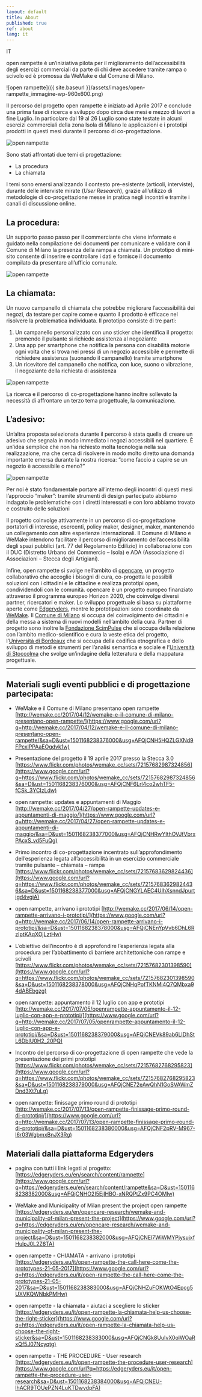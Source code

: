 ```yaml
---
layout: default
title: About
published: true
ref: about
lang: it
---
```


IT

open rampette è un’iniziativa pilota per il miglioramento dell’accessibilità degli esercizi commerciali da parte di chi deve accedere tramite rampa o scivolo ed è promossa da WeMake e dal Comune di Milano.

![open rampette]({{ site.baseurl }}/assets/images/open-rampette_immagine-wp-960x600.png)

Il percorso del progetto open rampette è iniziato ad Aprile 2017 e conclude una prima fase di ricerca e sviluppo dopo circa due mesi e mezzo di lavori a fine Luglio. In particolare dal 19 al 26 Luglio sono state testate in alcuni esercizi commerciali della zona Isola di Milano le applicazioni e i prototipi prodotti in questi mesi durante il percorso di co-progettazione.

![open rampette](../assets/images/34721097262_1b50e547c5_z.jpg)

Sono stati affrontati due temi di progettazione:

- La procedura
- La chiamata

I temi sono emersi analizzando il contesto pre-esistente (articoli, interviste), durante delle interviste mirate (_User Research_), grazie all’utilizzo di metodologie di co-progettazione messe in pratica negli incontri e tramite i canali di discussione online.

## La procedura:
Un supporto passo passo per il commerciante che viene informato e guidato nella compilazione dei documenti per comunicare e validare con il Comune di Milano la presenza della rampa a chiamata.
Un prototipo di mini-sito consente di inserire e controllare i dati e fornisce il documento compilato da presentare all’ufficio comunale.

![open rampette](../assets/images/PROCEDURA.gif)

## La chiamata:
Un nuovo campanello di chiamata che potrebbe migliorare l’accessibilità dei negozi, da testare per capire come e quanto il prodotto è efficace nel risolvere la problematica individuata.
Il prototipo consiste di tre parti:
1. Un campanello personalizzato con uno sticker che identifica il progetto: premendo il pulsante si richiede assistenza al negoziante
2. Una app per smartphone che notifica la persona con disabilità motorie ogni volta che si trova nei pressi di un negozio accessibile e permette di richiedere assistenza (suonando il campanello) tramite smartphone
3. Un ricevitore del campanello che notifica, con luce, suono o vibrazione, il negoziante della richiesta di assistenza

![open rampette](../assets/images/prototipiCartoon-1.png)

La ricerca e il percorso di co-progettazione hanno inoltre sollevato la necessità di affrontare un terzo tema progettuale, la comunicazione.

## L’adesivo:
Un’altra proposta selezionata durante il percorso è stata quella di creare un adesivo che segnala in modo immediato i negozi accessibili nel quartiere. È un’idea semplice che non ha richiesto molta tecnologia nella sua realizzazione, ma che cerca di risolvere in modo molto diretto una domanda importante emersa durante la nostra ricerca: “come faccio a capire se un negozio è accessibile o meno?”

![open rampette](../assets/images/adesivo.jpg)

Per noi è stato fondamentale portare all’interno degli incontri di questi mesi l’approccio “maker”: tramite strumenti di design partecipato abbiamo indagato le problematiche con i diretti interessati e con loro abbiamo trovato e costruito delle soluzioni

Il progetto coinvolge attivamente in un percorso di co-progettazione portatori di interesse, esercenti, policy maker, designer, maker, mantenendo un collegamento con altre esperienze internazionali. Il Comune di Milano e WeMake intendono facilitare il percorso di miglioramento dell’accessibilità degli spazi pubblici (art. 77 del Regolamento Edilizio) in collaborazione con il DUC (Distretto Urbano del Commercio – Isola) e ADA (Associazione di Associazioni – Stecca degli Artigiani).

Infine, open rampette si svolge nell’ambito di [opencare](https://www.google.com/url?q=http://opencare.cc/&sa=D&ust=1501168238374000&usg=AFQjCNGlZKQfFKRkLXVsQxE2KzGplildig), un progetto collaborativo che accoglie i bisogni di cura, co-progetta le possibili soluzioni con i cittadini e le cittadine e realizza prototipi open, condividendoli con le comunità. opencare è un progetto europeo finanziato attraverso il programma europeo Horizon 2020, che coinvolge diversi partner, ricercatori e maker. Lo sviluppo progettuale si basa su piattaforme aperte come [Edgeryders](https://www.google.com/url?q=http://edgeryders.eu/company/home&sa=D&ust=1501168238374000&usg=AFQjCNGMsc3LVK2AU8nkNCEnN2ugY0kF4g), mentre le prototipazioni sono coordinate da [WeMake](https://www.google.com/url?q=http://wemake.cc/&sa=D&ust=1501168238374000&usg=AFQjCNFhcy3Va6NglEfoc2YwJYW4NRohtA). Il [Comune di Milano](https://www.google.com/url?q=http://www.milanosmartcity.org/joomla/&sa=D&ust=1501168238375000&usg=AFQjCNHt8LCZWgrGnf4Wv7DhMmNIrehkCw) si occupa del coinvolgimento dei cittadini e della messa a sistema di nuovi modelli nell’ambito della cura. Partner di progetto sono inoltre la [Fondazione ScimPulse](https://www.google.com/url?q=http://www.scimpulse.org/&sa=D&ust=1501168238375000&usg=AFQjCNG24qDFzt019GT-mv-5TLoI4e67fQ) che si occupa della relazione con l’ambito medico-scientifico e cura la veste etica del progetto, l’[Università di Bordeaux](https://www.google.com/url?q=http://www.u-bordeaux.fr/&sa=D&ust=1501168238375000&usg=AFQjCNGLjnqv6GUnSL-WvVYSfxdofUIIsQ) che si occupa della codifica etnografica e dello sviluppo di metodi e strumenti per l’analisi semantica e sociale e l’[Università di Stoccolma](https://www.google.com/url?q=https://www.hhs.se/&sa=D&ust=1501168238375000&usg=AFQjCNGTiLDDIHRM9DiCIRKbc4MLZ3NgHg) che svolge un’indagine della letteratura e della mappatura progettuale.

----------------------------

## Materiali sugli eventi pubblici e di progettazione partecipata:

- WeMake e il Comune di Milano presentano open rampette [http://wemake.cc/2017/04/12/wemake-e-il-comune-di-milano-presentano-open-rampette/](https://www.google.com/url?q=http://wemake.cc/2017/04/12/wemake-e-il-comune-di-milano-presentano-open-rampette/&sa=D&ust=1501168238376000&usg=AFQjCNH5HQZLGXNd9FPcxlPPAaEOgdvk1w)

- Presentazione del progetto il 19 aprile 2017 presso la Stecca 3.0 [https://www.flickr.com/photos/wemake_cc/sets/72157682987324856](https://www.google.com/url?q=https://www.flickr.com/photos/wemake_cc/sets/72157682987324856&sa=D&ust=1501168238376000&usg=AFQjCNF6Lrl4co2whTF5-fCSk_3YCIzLdw)

- open rampette: updates e appuntamenti di Maggio [http://wemake.cc/2017/04/27/open-rampette-updates-e-appuntamenti-di-maggio/](https://www.google.com/url?q=http://wemake.cc/2017/04/27/open-rampette-updates-e-appuntamenti-di-maggio/&sa=D&ust=1501168238377000&usg=AFQjCNHRwYIthOVJfVbrxPAcxS_vd5FuQg)

- Primo incontro di co-progettazione incentrato sull’approfondimento dell’esperienza legata all’accessibilità in un esercizio commerciale tramite pulsante – chiamata – rampa [https://www.flickr.com/photos/wemake_cc/sets/72157683629824436](https://www.google.com/url?q=https://www.flickr.com/photos/wemake_cc/sets/72157683629824436&sa=D&ust=1501168238377000&usg=AFQjCNGYLAEC4UIhXsnndJpurtigd4vgiA)

- open rampette, arrivano i prototipi [http://wemake.cc/2017/06/14/open-rampette-arrivano-i-prototipi/](https://www.google.com/url?q=http://wemake.cc/2017/06/14/open-rampette-arrivano-i-prototipi/&sa=D&ust=1501168238378000&usg=AFQjCNEnYpVvb6DhL6RzIptKAqXOjLztHw)

- L’obiettivo dell’incontro è di approfondire l’esperienza legata alla procedura per l’abbattimento di barriere architettoniche con rampe e scivoli [https://www.flickr.com/photos/wemake_cc/sets/72157682301398590](https://www.google.com/url?q=https://www.flickr.com/photos/wemake_cc/sets/72157682301398590&sa=D&ust=1501168238378000&usg=AFQjCNHqPofTKNMi4Q7QMbxa94dABEbgzg)

- open rampette: appuntamento il 12 luglio con app e prototipi [http://wemake.cc/2017/07/05/openrampette-appuntamento-il-12-luglio-con-app-e-prototipi/](https://www.google.com/url?q=http://wemake.cc/2017/07/05/openrampette-appuntamento-il-12-luglio-con-app-e-prototipi/&sa=D&ust=1501168238379000&usg=AFQjCNEVk89ab6LIDhStL6DbIU0H2_20PQ)

- Incontro del percorso di co-progettazione di open rampette che vede la presentazione dei primi prototipi [https://www.flickr.com/photos/wemake_cc/sets/72157682768295823](https://www.google.com/url?q=https://www.flickr.com/photos/wemake_cc/sets/72157682768295823&sa=D&ust=1501168238379000&usg=AFQjCNE72eAwQhN1GoSVAWmZDnd3Xt7uLg)

- open rampette: finissage primo round di prototipi [http://wemake.cc/2017/07/13/open-rampette-finissage-primo-round-di-prototipi/](https://www.google.com/url?q=http://wemake.cc/2017/07/13/open-rampette-finissage-primo-round-di-prototipi/&sa=D&ust=1501168238380000&usg=AFQjCNF2pRV-M967-l6r03WgbmxBnJX3Rg)


## Materiali dalla piattaforma Edgeryders


- pagina con tutti i link legati al progetto: [https://edgeryders.eu/en/search/content/rampette](https://www.google.com/url?q=https://edgeryders.eu/en/search/content/rampette&sa=D&ust=1501168238382000&usg=AFQjCNHO2I5EjIHBO-xNRQPtZx9PC4OMlw)

- WeMake and Municipality of Milan present the project open rampette [https://edgeryders.eu/en/opencare-research/wemake-and-municipality-of-milan-present-the-project](https://www.google.com/url?q=https://edgeryders.eu/en/opencare-research/wemake-and-municipality-of-milan-present-the-project&sa=D&ust=1501168238382000&usg=AFQjCNEl7WiWMYPjysujxfHulpJ0L2Z6TA)

- open rampette - CHIAMATA - arrivano i prototipi [https://edgeryders.eu/it/open-rampette-the-call-here-come-the-prototypes-21-05-2017](https://www.google.com/url?q=https://edgeryders.eu/it/open-rampette-the-call-here-come-the-prototypes-21-05-2017&sa=D&ust=1501168238383000&usg=AFQjCNHZuFOKWtO4Epcg5UXVKQWNbkPMHw)

- open rampette - la chiamata - aiutaci a scegliere lo sticker [https://edgeryders.eu/it/open-rampette-la-chiamata-help-us-choose-the-right-sticker](https://www.google.com/url?q=https://edgeryders.eu/it/open-rampette-la-chiamata-help-us-choose-the-right-sticker&sa=D&ust=1501168238383000&usg=AFQjCNGk8UuIvX0olWOaRxQf5J07Ncyqtg)

- open rampette - THE PROCEDURE - User research [https://edgeryders.eu/it/open-rampette-the-procedure-user-research](https://www.google.com/url?q=https://edgeryders.eu/it/open-rampette-the-procedure-user-research&sa=D&ust=1501168238384000&usg=AFQjCNEU-lhACR9TOUePZN4LuKTDwvdpFA)


